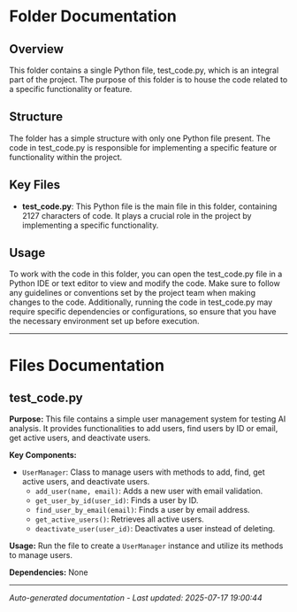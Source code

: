 # Folder Documentation

## Overview
This folder contains a single Python file, test_code.py, which is an integral part of the project. The purpose of this folder is to house the code related to a specific functionality or feature.

## Structure
The folder has a simple structure with only one Python file present. The code in test_code.py is responsible for implementing a specific feature or functionality within the project.

## Key Files
- **test_code.py**: This Python file is the main file in this folder, containing 2127 characters of code. It plays a crucial role in the project by implementing a specific functionality.

## Usage
To work with the code in this folder, you can open the test_code.py file in a Python IDE or text editor to view and modify the code. Make sure to follow any guidelines or conventions set by the project team when making changes to the code. Additionally, running the code in test_code.py may require specific dependencies or configurations, so ensure that you have the necessary environment set up before execution.

---

# Files Documentation

## test_code.py

**Purpose:** This file contains a simple user management system for testing AI analysis. It provides functionalities to add users, find users by ID or email, get active users, and deactivate users.

**Key Components:**
- `UserManager`: Class to manage users with methods to add, find, get active users, and deactivate users.
  - `add_user(name, email)`: Adds a new user with email validation.
  - `get_user_by_id(user_id)`: Finds a user by ID.
  - `find_user_by_email(email)`: Finds a user by email address.
  - `get_active_users()`: Retrieves all active users.
  - `deactivate_user(user_id)`: Deactivates a user instead of deleting.

**Usage:** Run the file to create a `UserManager` instance and utilize its methods to manage users.

**Dependencies:** None

---
*Auto-generated documentation - Last updated: 2025-07-17 19:00:44*
